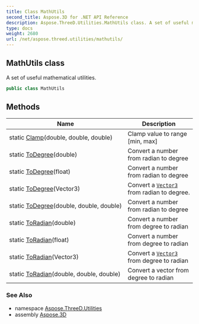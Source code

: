 ```yaml
---
title: Class MathUtils
second_title: Aspose.3D for .NET API Reference
description: Aspose.ThreeD.Utilities.MathUtils class. A set of useful mathematical utilities
type: docs
weight: 2680
url: /net/aspose.threed.utilities/mathutils/
---
```

## MathUtils class

A set of useful mathematical utilities.

```csharp
public class MathUtils
```

## Methods

| Name | Description |
| --- | --- |
| static [Clamp](../../aspose.threed.utilities/mathutils/clamp/)(double, double, double) | Clamp value to range [min, max] |
| static [ToDegree](../../aspose.threed.utilities/mathutils/todegree/#todegree_2)(double) | Convert a number from radian to degree |
| static [ToDegree](../../aspose.threed.utilities/mathutils/todegree/#todegree_3)(float) | Convert a number from radian to degree |
| static [ToDegree](../../aspose.threed.utilities/mathutils/todegree/#todegree)(Vector3) | Convert a [`Vector3`](../vector3/) from radian to degree. |
| static [ToDegree](../../aspose.threed.utilities/mathutils/todegree/#todegree_1)(double, double, double) | Convert a number from radian to degree |
| static [ToRadian](../../aspose.threed.utilities/mathutils/toradian/#toradian_2)(double) | Convert a number from degree to radian |
| static [ToRadian](../../aspose.threed.utilities/mathutils/toradian/#toradian_3)(float) | Convert a number from degree to radian |
| static [ToRadian](../../aspose.threed.utilities/mathutils/toradian/#toradian)(Vector3) | Convert a [`Vector3`](../vector3/) from degree to radian |
| static [ToRadian](../../aspose.threed.utilities/mathutils/toradian/#toradian_1)(double, double, double) | Convert a vector from degree to radian |

### See Also

* namespace [Aspose.ThreeD.Utilities](../../aspose.threed.utilities/)
* assembly [Aspose.3D](../../)


